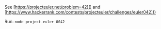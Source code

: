 See [https://projecteuler.net/problem=42]() and [https://www.hackerrank.com/contests/projecteuler/challenges/euler042]()

Run: `node project-euler 0042`
